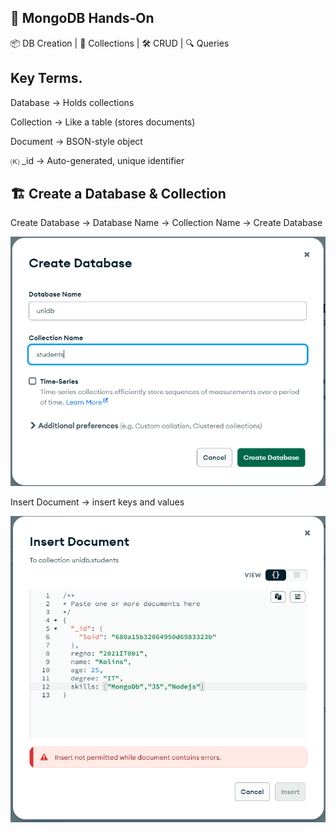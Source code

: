 ## 🍃 MongoDB Hands-On

📦 DB Creation | 📁 Collections | 🛠️ CRUD | 🔍 Queries

## Key Terms.

Database → Holds collections

Collection → Like a table (stores documents)

Document → BSON-style object

🄚 _id →  Auto-generated, unique identifier

## 🏗️ Create a Database & Collection

Create Database -> Database Name -> Collection Name -> Create Database

!['1.createDB.png'](./Images/1.createDB.png)

Insert Document -> insert keys and values

!['2.insert.png'](./Images/2.insert.png)



